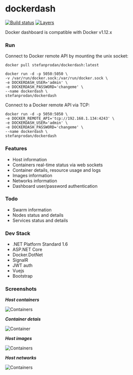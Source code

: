 # dockerdash

[![Build status](https://ci.appveyor.com/api/projects/status/q52dkb8di4578mh9?svg=true)](https://ci.appveyor.com/project/stefanprodan/dockerdash)
[![Layers](https://images.microbadger.com/badges/image/stefanprodan/dockerdash.svg)](https://microbadger.com/images/stefanprodan/dockerdash)

Docker dashboard is compatible with Docker v1.12.x

### Run

Connect to Docker remote API by mounting the unix socket:

```
docker pull stefanprodan/dockerdash:latest

docker run -d -p 5050:5050 \
-v /var/run/docker.sock:/var/run/docker.sock \
-e DOCKERDASH_USER='admin' \
-e DOCKERDASH_PASSWORD='changeme' \
--name dockerdash \
stefanprodan/dockerdash
```

Connect to a Docker remote API via TCP:

```
docker run -d -p 5050:5050 \
-e DOCKER_REMOTE_API='tcp://192.168.1.134:4243' \
-e DOCKERDASH_USER='admin' \
-e DOCKERDASH_PASSWORD='changeme' \
--name dockerdash \
stefanprodan/dockerdash
```

### Features

* Host information
* Containers real-time status via web sockets
* Container details, resource usage and logs
* Images information
* Networks information
* Dashboard user/password authentication

### Todo

* Swarm information
* Nodes status and details
* Services status and details

### Dev Stack

* .NET Platform Standard 1.6
* ASP.NET Core
* Docker.DotNet
* SignalR
* JWT auth
* Vuejs
* Bootstrap

### Screenshots 

***Host containers***

![Containers](https://raw.githubusercontent.com/stefanprodan/dockerdash/master/screens/host-containers-dockerdash.png)

***Container detais***

![Container](https://raw.githubusercontent.com/stefanprodan/dockerdash/master/screens/container-details-dockerdash.png)

***Host images***

![Containers](https://raw.githubusercontent.com/stefanprodan/dockerdash/master/screens/host-images-dockerdash.png)

***Host networks***

![Containers](https://raw.githubusercontent.com/stefanprodan/dockerdash/master/screens/host-networks-dockerdash.png)
